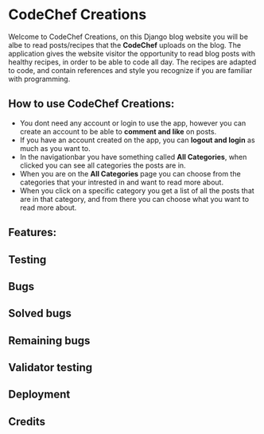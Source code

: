 # CodeChef Creations

Welcome to CodeChef Creations, on this Django blog website you will be albe to read posts/recipes that the **CodeChef** uploads on the blog. 
The application gives the website visitor the opportunity to read blog posts with healthy recipes, in order to be able to code all day. 
The recipes are adapted to code, and contain references and style you recognize if you are familiar with programming. 

## How to use CodeChef Creations:
- You dont need any account or login to use the app, however you can create an account to be able to **comment and like** on posts.
- If you have an account created on the app, you can **logout and login** as much as you want to.
- In the navigationbar you have something called **All Categories**, when clicked you can see all categories the posts are in.
- When you are on the **All Categories** page you can choose from the categories that your intrested in and want to read more about.
- When you click on a specific category you get a list of all the posts that are in that category, and from there you can choose what you want to read more about. 

## Features:

## Testing

## Bugs

## Solved bugs

## Remaining bugs

## Validator testing

## Deployment

## Credits
